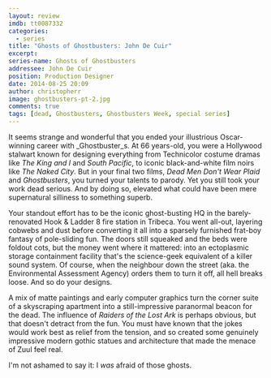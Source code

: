 ```yaml
---
layout: review
imdb: tt0087332
categories: 
  - series
title: "Ghosts of Ghostbusters: John De Cuir"
excerpt: 
series-name: Ghosts of Ghostbusters
addressee: John De Cuir
position: Production Designer
date: 2014-08-25 20:09
author: christopherr
image: ghostbusters-pt-2.jpg
comments: true
tags: [dead, Ghostbusters, Ghostbusters Week, special series]
---
```

It seems strange and wonderful that you ended your illustrious Oscar-winning career with _Ghostbuster_s. At 66 years-old, you were a Hollywood stalwart known for designing everything from Technicolor costume dramas like _The King and I_ and _South Pacific_, to iconic black-and-white film noirs like _The Naked City_. But in your final two films, _Dead Men Don't Wear Plaid_ and _Ghostbusters_, you turned your talents to parody. Yet you still took your work dead serious. And by doing so, elevated what could have been mere supernatural silliness to something superb.

Your standout effort has to be the iconic ghost-busting HQ in the barely-renovated Hook & Ladder 8 fire station in Tribeca. You went all-out, layering cobwebs and dust before converting it all into a sparsely furnished frat-boy fantasy of pole-sliding fun. The doors still squeaked and the beds were foldout cots, but the money went where it mattered: into an ectoplasmic storage containment facility that's the science-geek equivalent of a killer sound system. Of course, when the neighbour down the street (aka. the Environmental Assessment Agency) orders them to turn it off, all hell breaks loose. And so do your designs.

A mix of matte paintings and early computer graphics turn the corner suite of a skyscraping apartment into a still-impressive paranormal beacon for the dead. The influence of _Raiders of the Lost Ark_ is perhaps obvious, but that doesn't detract from the fun. You must have known that the jokes would work best as relief from the tension, and so created some genuinely impressive modern gothic statues and architecture that made the menace of Zuul feel real.

I'm not ashamed to say it: I _was_ afraid of those ghosts.